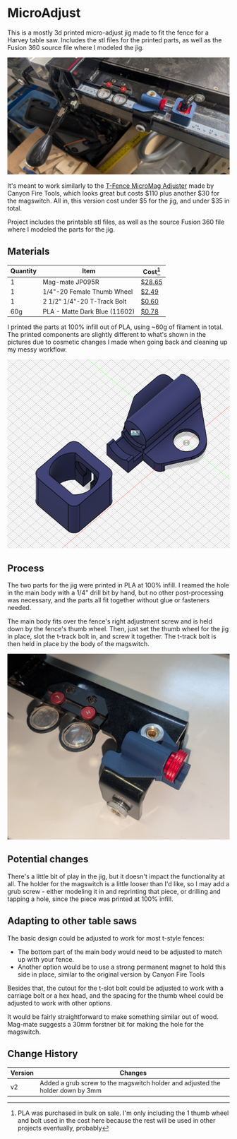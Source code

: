 # MicroAdjust

This is a mostly 3d printed micro-adjust jig made to fit the fence for a Harvey table saw.  Includes the stl files for the printed parts, as well as the Fusion 360 source file where I modeled the jig.

![ ](https://github.com/snell-matthew-a/MicroAdjust/blob/main/images/img001.jpg)

It's meant to work similarly to the [T-Fence MicroMag Adjuster](https://canyonfiretools.com/shop/ols/products/t-fence-micromag-adjuster-3fadef) made by Canyon Fire Tools, which looks great but costs $110 plus another $30 for the magswitch.  All in, this version cost under $5 for the jig, and under $35 in total.

Project includes the printable stl files, as well as the source Fusion 360 file where I modeled the parts for the jig.  

## Materials

| Quantity | Item | Cost[^1] |
|----------|-------------|-------------|
|1|Mag-mate JP095R| [$28.65](https://www.amazon.com/dp/B075RDY7CQ)|
|1|1/4"-20 Female Thumb Wheel| [$2.49](https://www.amazon.com/dp/B06XYDT8TY)|
|1|2 1/2" 1/4"-20 T-Track Bolt| [$0.60](https://www.amazon.com/dp/B0765R88Z7)|
|60g| PLA - Matte Dark Blue (11602)| [$0.78](https://us.store.bambulab.com/products/pla-matte?variant=41884207972488)|

I printed the parts at 100% infill out of PLA, using ~60g of filament in total.  The printed components are slightly different to what's shown in the pictures due to cosmetic changes I made when going back and cleaning up my messy workflow.

![ ](https://github.com/snell-matthew-a/MicroAdjust/blob/main/images/img003.png)

[^1]: PLA was purchased in bulk on sale.  I'm only including the 1 thumb wheel and bolt used in the cost here because the rest will be used in other projects eventually, probably

## Process

The two parts for the jig were printed in PLA at 100% infill.  I reamed the hole in the main body with a 1/4" drill bit by hand, but no other post-processing was necessary, and the parts all fit together without glue or fasteners needed.

The main body fits over the fence's right adjustment screw and is held down by the fence's thumb wheel.  Then, just set the thumb wheel for the jig in place, slot the t-track bolt in, and screw it together.  The t-track bolt is then held in place by the body of the magswitch.

![ ](https://github.com/snell-matthew-a/MicroAdjust/blob/main/images/img002.jpg)

## Potential changes

There's a little bit of play in the jig, but it doesn't impact the functionality at all.  The holder for the magswitch is a little looser than I'd like, so I may add a grub screw - either modeling it in and reprinting that piece, or drilling and tapping a hole, since the piece was printed at 100% infill.

## Adapting to other table saws

The basic design could be adjusted to work for most t-style fences:

* The bottom part of the main body would need to be adjusted to match up with your fence.
* Another option would be to use a strong permanent magnet to hold this side in place, similar to the original version by Canyon Fire Tools

Besides that, the cutout for the t-slot bolt could be adjusted to work with a carriage bolt or a hex head, and the spacing for the thumb wheel could be adjusted to work with other options.

It would be fairly straightforward to make something similar out of wood.  Mag-mate suggests a 30mm forstner bit for making the hole for the magswitch.

## Change History

|Version|Changes|
|---|---|
|v2|Added a grub screw to the magswitch holder and adjusted the holder down by 3mm|